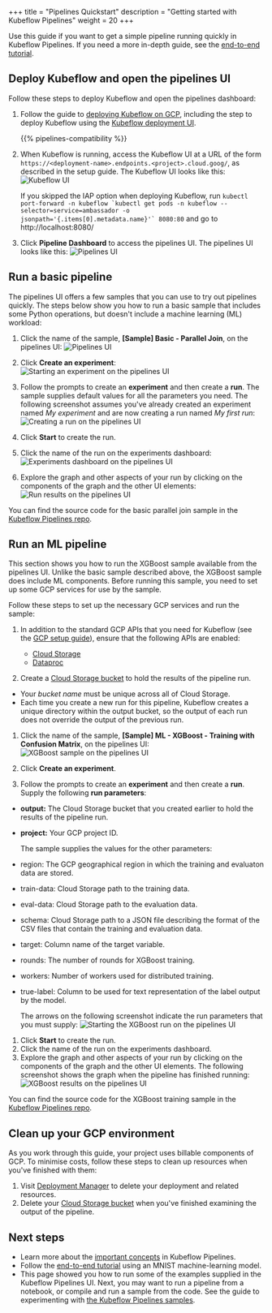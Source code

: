 +++
title = "Pipelines Quickstart"
description = "Getting started with Kubeflow Pipelines"
weight = 20
+++

Use this guide if you want to get a simple pipeline running quickly in
Kubeflow Pipelines. If you need a more in-depth guide, see the
[end-to-end tutorial](/docs/pipelines/tutorials/pipelines-tutorial/).

## Deploy Kubeflow and open the pipelines UI

Follow these steps to deploy Kubeflow and open the pipelines dashboard:

1. Follow the guide to [deploying Kubeflow on GCP](/docs/gke/deploy/), 
  including the step to deploy Kubeflow using the 
  [Kubeflow deployment UI](https://deploy.kubeflow.cloud/).

    {{% pipelines-compatibility %}} 

1. When Kubeflow is running, access the Kubeflow UI at a URL of the form
  `https://<deployment-name>.endpoints.<project>.cloud.goog/`, as described in the setup
  guide. The Kubeflow UI looks like this:
  <img src="/docs/images/central-ui.png" 
    alt="Kubeflow UI"
    class="mt-3 mb-3 border border-info rounded">

    If you skipped the IAP option when deploying Kubeflow, run ```kubectl port-forward -n kubeflow `kubectl get pods -n kubeflow --selector=service=ambassador -o jsonpath='{.items[0].metadata.name}'` 8080:80``` and go to http://localhost:8080/

1. Click **Pipeline Dashboard** to access the pipelines UI. The pipelines UI looks like
  this:
  <img src="/docs/images/pipelines-ui.png" 
    alt="Pipelines UI"
    class="mt-3 mb-3 border border-info rounded">

## Run a basic pipeline

The pipelines UI offers a few samples that you can use to try out
pipelines quickly. The steps below show you how to run a basic sample that
includes some Python operations, but doesn't include a machine learning (ML) 
workload:

1. Click the name of the sample, **\[Sample\] Basic - Parallel Join**, on the pipelines 
  UI:
  <img src="/docs/images/click-pipeline-sample.png" 
    alt="Pipelines UI"
    class="mt-3 mb-3 border border-info rounded">

1. Click **Create an experiment**:
  <img src="/docs/images/pipelines-start-experiment.png" 
    alt="Starting an experiment on the pipelines UI"
    class="mt-3 mb-3 border border-info rounded">

1. Follow the prompts to create an **experiment** and then create a **run**. 
  The sample supplies default values for all the parameters you need. The 
  following screenshot assumes you've already created an experiment named
  _My experiment_ and are now creating a run named _My first run_:
  <img src="/docs/images/pipelines-start-run.png" 
    alt="Creating a run on the pipelines UI"
    class="mt-3 mb-3 border border-info rounded">

1. Click **Start** to create the run.
1. Click the name of the run on the experiments dashboard:
  <img src="/docs/images/pipelines-experiments-dashboard.png" 
    alt="Experiments dashboard on the pipelines UI"
    class="mt-3 mb-3 border border-info rounded">

1. Explore the graph and other aspects of your run by clicking on the 
  components of the graph and the other UI elements:
  <img src="/docs/images/pipelines-basic-run.png" 
    alt="Run results on the pipelines UI"
    class="mt-3 mb-3 border border-info rounded">

You can find the source code for the basic parallel join sample in the 
[Kubeflow Pipelines 
repo](https://github.com/kubeflow/pipelines/blob/master/samples/basic/parallel_join.py).

## Run an ML pipeline

This section shows you how to run the XGBoost sample available
from the pipelines UI. Unlike the basic sample described above, the
XGBoost sample does include ML components. Before running this sample, 
you need to set up some GCP services for use by the sample.

Follow these steps to set up the necessary GCP services and run the sample:

1. In addition to the standard GCP APIs that you need for Kubeflow (see the
  [GCP setup guide](/docs/gke/deploy/project-setup)), ensure that the 
  following APIs are enabled:

    * [Cloud Storage](https://console.cloud.google.com/apis/library/storage-component.googleapis.com)
    * [Dataproc](https://console.cloud.google.com/apis/library/dataproc.googleapis.com)

1. Create a 
  [Cloud Storage bucket](https://console.cloud.google.com/storage/create-bucket) 
  to hold the results of the pipeline run.

  * Your *bucket name* must be unique across all of Cloud Storage.
  * Each time you create a new run for this pipeline, Kubeflow creates a unique
    directory within the output bucket, so the output of each run does not
    override the output of the previous run.

1. Click the name of the sample, 
  **\[Sample\] ML - XGBoost - Training with Confusion Matrix**, on the pipelines 
  UI:
  <img src="/docs/images/click-xgboost-sample.png" 
    alt="XGBoost sample on the pipelines UI"
    class="mt-3 mb-3 border border-info rounded">

1. Click **Create an experiment**.
1. Follow the prompts to create an **experiment** and then create a **run**.
  Supply the following **run parameters**:

  * **output:** The Cloud Storage bucket that you created earlier to hold the
    results of the pipeline run.
  * **project:** Your GCP project ID.

    The sample supplies the values for the other parameters:

  * region: The GCP geographical region in which the training and evaluaton data
    are stored.
  * train-data: Cloud Storage path to the training data.
  * eval-data: Cloud Storage path to the evaluation data.
  * schema: Cloud Storage path to a JSON file describing the format of the
    CSV files that contain the training and evaluation data.
  * target: Column name of the target variable.
  * rounds: The number of rounds for XGBoost training.
  * workers: Number of workers used for distributed training.
  * true-label: Column to be used for text representation of the label output
    by the model.

    The arrows on the following screenshot indicate the run parameters that you
    must supply:
    <img src="/docs/images/pipelines-start-xgboost-run.png" 
      alt="Starting the XGBoost run on the pipelines UI"
      class="mt-3 mb-3 border border-info rounded">

1. Click **Start** to create the run.
1. Click the name of the run on the experiments dashboard.
1. Explore the graph and other aspects of your run by clicking on the 
  components of the graph and the other UI elements. The following screenshot
  shows the graph when the pipeline has finished running:
    <img src="/docs/images/pipelines-xgboost-graph.png" 
      alt="XGBoost results on the pipelines UI"
      class="mt-3 mb-3 border border-info rounded">

You can find the source code for the XGBoost training sample in the 
[Kubeflow Pipelines 
repo](https://github.com/kubeflow/pipelines/tree/master/samples/xgboost-spark).

## Clean up your GCP environment

As you work through this guide, your project uses billable components of
GCP. To minimise costs, follow these steps to clean up resources when you've 
finished with them:

1. Visit [Deployment Manager](https://console.cloud.google.com/dm) to delete 
  your deployment and related resources.
1. Delete your [Cloud Storage bucket](https://console.cloud.google.com/storage) 
  when you've finished examining the output of the pipeline.

## Next steps

* Learn more about the 
  [important concepts](/docs/pipelines/pipelines-concepts) in Kubeflow
  Pipelines.
* Follow the [end-to-end tutorial](/docs/pipelines/tutorials/pipelines-tutorial/) 
  using an MNIST machine-learning model.
* This page showed you how to run some of the examples supplied in the Kubeflow
  Pipelines UI. Next, you may want to run a pipeline from a notebook, or compile 
  and run a sample from the code. See the guide to experimenting with
  [the Kubeflow Pipelines samples](/docs/pipelines/tutorials/build-pipeline/).
